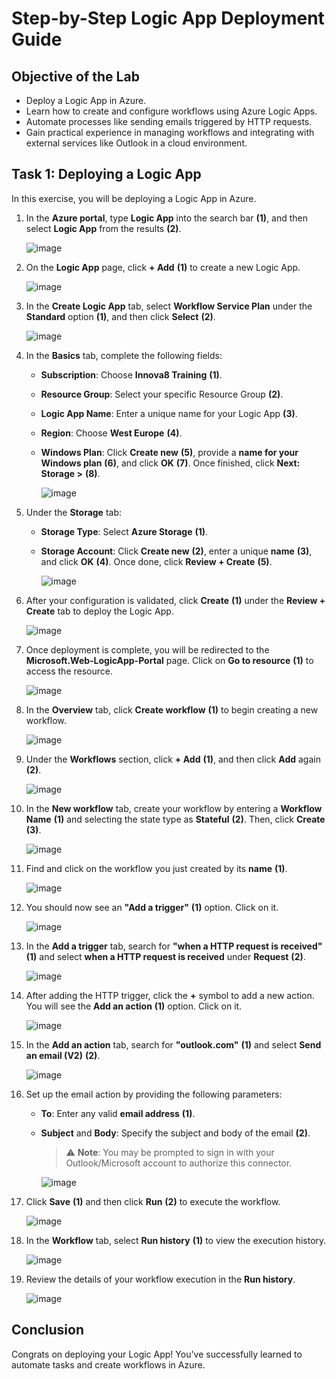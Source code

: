 # Step-by-Step Logic App Deployment Guide

## Objective of the Lab

- Deploy a Logic App in Azure.
- Learn how to create and configure workflows using Azure Logic Apps.
- Automate processes like sending emails triggered by HTTP requests.
- Gain practical experience in managing workflows and integrating with external services like Outlook in a cloud environment.

## Task 1: Deploying a Logic App

In this exercise, you will be deploying a Logic App in Azure.

1. In the **Azure portal**, type **Logic App** into the search bar **(1)**, and then select **Logic App** from the results **(2)**.

   ![image](https://github.com/user-attachments/assets/13e8dfea-9a43-49df-a410-684693690887)

2. On the **Logic App** page, click **+ Add** **(1)** to create a new Logic App.

   ![image](https://github.com/user-attachments/assets/39241823-860b-4275-afe0-df048641b72a)

3. In the **Create Logic App** tab, select **Workflow Service Plan** under the **Standard** option **(1)**, and then click **Select** **(2)**.

   ![image](https://github.com/user-attachments/assets/c047edaf-26f4-46ab-b8d6-481259986d86)

4. In the **Basics** tab, complete the following fields:

    - **Subscription**: Choose **Innova8 Training** **(1)**.
    - **Resource Group**: Select your specific Resource Group **(2)**.
    - **Logic App Name**: Enter a unique name for your Logic App **(3)**.
    - **Region**: Choose **West Europe** **(4)**.
    - **Windows Plan**: Click **Create new** **(5)**, provide a **name for your Windows plan** **(6)**, and click **OK** **(7)**.
      Once finished, click **Next: Storage >** **(8)**.
      
      ![image](https://github.com/user-attachments/assets/7252568d-b128-4bcb-8cd7-b012ba64c633)

5. Under the **Storage** tab:

   - **Storage Type**: Select **Azure Storage** **(1)**.
   - **Storage Account**: Click **Create new** **(2)**, enter a unique **name** **(3)**, and click **OK** **(4)**.
     Once done, click **Review + Create** **(5)**.
     
     ![image](https://github.com/user-attachments/assets/c3d08cb6-43d7-4145-a3ff-a40bf2dbb0d7)

6. After your configuration is validated, click **Create** **(1)** under the **Review + Create** tab to deploy the Logic App.
   
    ![image](https://github.com/user-attachments/assets/c689aa58-f719-4352-bbb2-f0512c322486)

7. Once deployment is complete, you will be redirected to the **Microsoft.Web-LogicApp-Portal** page. Click on **Go to resource** **(1)** to access the resource.
   
    ![image](https://github.com/user-attachments/assets/2a669584-b88f-4b75-9abf-9b92327f9251)

8. In the **Overview** tab, click **Create workflow** **(1)** to begin creating a new workflow.

    ![image](https://github.com/user-attachments/assets/c352682c-59b7-4852-b08c-e8ec3a8bec42)

9. Under the **Workflows** section, click **+ Add** **(1)**, and then click **Add** again **(2)**.

    ![image](https://github.com/user-attachments/assets/00b71a87-75b4-40c9-8a79-cca2b9315c5f)

10. In the **New workflow** tab, create your workflow by entering a **Workflow Name** **(1)** and selecting the state type as **Stateful** **(2)**. Then, click **Create** **(3)**.

    ![image](https://github.com/user-attachments/assets/41cb6c04-1e41-426d-b55c-e69e8bd49034)

11. Find and click on the workflow you just created by its **name** **(1)**.

    ![image](https://github.com/user-attachments/assets/8c953ac5-3d0e-4778-a633-569e06b1f8ce)

12. You should now see an **"Add a trigger"** **(1)** option. Click on it.

    ![image](https://github.com/user-attachments/assets/97684fa8-7395-44da-9eed-23117e41f347)

13. In the **Add a trigger** tab, search for **"when a HTTP request is received"** **(1)** and select **when a HTTP request is received** under **Request** **(2)**.

    ![image](https://github.com/user-attachments/assets/d7ccb5d2-d712-493b-9af2-012c2a42b665)

14. After adding the HTTP trigger, click the **+** symbol to add a new action. You will see the **Add an action** **(1)** option. Click on it.

    ![image](https://github.com/user-attachments/assets/85ec1e44-b1b0-4532-a88e-e79c8d7f7191)

15. In the **Add an action** tab, search for **"outlook.com"** **(1)** and select **Send an email (V2)** **(2)**.

    ![image](https://github.com/user-attachments/assets/df7d08cc-0348-451f-9be2-3037bbb94a08)

16. Set up the email action by providing the following parameters:

    - **To**: Enter any valid **email address** **(1)**.
    - **Subject** and **Body**: Specify the subject and body of the email **(2)**.
      > ⚠️ **Note**: You may be prompted to sign in with your Outlook/Microsoft account to authorize this connector.
    
      ![image](https://github.com/user-attachments/assets/c28a95f6-b575-4288-9dd5-095632fc6fb3)

17. Click **Save** **(1)** and then click **Run** **(2)** to execute the workflow.

    ![image](https://github.com/user-attachments/assets/9f3bb305-1864-4be1-9e95-1e5a05342bb4)

18. In the **Workflow** tab, select **Run history** **(1)** to view the execution history.

    ![image](https://github.com/user-attachments/assets/4f032d84-0f23-46d6-8a81-0de1c2c60990)

19. Review the details of your workflow execution in the **Run history**.

    ![image](https://github.com/user-attachments/assets/cae88ebb-3313-41ce-af98-53b33abe13c8)

## Conclusion

Congrats on deploying your Logic App! You've successfully learned to automate tasks and create workflows in Azure.
